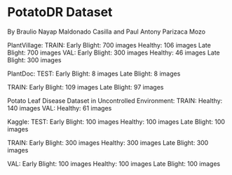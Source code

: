 # PotatoDR Dataset

By Braulio Nayap Maldonado Casilla and Paul Antony Parizaca Mozo

PlantVillage:
TRAIN:
Early Blight: 700 images
Healthy: 106 images
Late Blight: 700 images
VAL:
Early Blight: 300 images
Healthy: 46 images
Late Blight: 300 images

PlantDoc:
TEST:
Early Blight: 8 images
Late Blight: 8 images

TRAIN:
Early Blight: 109 images
Late Blight: 97 images

Potato Leaf Disease Dataset in Uncontrolled Environment:
TRAIN:
Healthy: 140 images
VAL:
Healthy: 61 images

Kaggle:
TEST:
Early Blight: 100 images
Healthy: 100 images
Late Blight: 100 images

TRAIN:
Early Blight: 300 images
Healthy: 300 images
Late Blight: 300 images

VAL:
Early Blight: 100 images
Healthy: 100 images
Late Blight: 100 images
